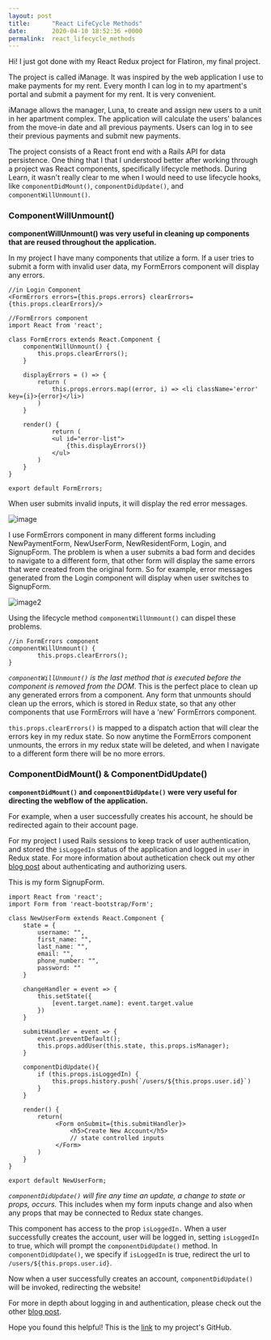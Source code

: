 ```yaml
---
layout: post
title:      "React LifeCycle Methods"
date:       2020-04-10 18:52:36 +0000
permalink:  react_lifecycle_methods
---
```



Hi! I just got done with my React Redux project for Flatiron, my final project.

The project is called iManage. It was inspired by the web application I use to make payments for my rent. Every month I can log in to my apartment's portal and submit a payment for my rent. It is very convenient.

iManage allows the manager, Luna, to create and assign new users to a unit in her apartment complex. The application will calculate the users' balances from the move-in date and all previous payments. Users can log in to see their previous payments and submit new payments.

The project consists of a React front end with a Rails API for data persistence. One thing that I that I understood better after working through a project was React components, specifically lifecycle methods. During Learn, it wasn't really clear to me when I would need to use lifecycle hooks, like `componentDidMount()`, `componentDidUpdate()`, and `componentWillUnmount()`.

### ComponentWillUnmount()

**componentWillUnmount() was very useful in cleaning up components that are reused throughout the application.**

In my project I have many components that utilize a form. If a user tries to submit a form with invalid user data, my FormErrors component will display any errors.



```
//in Login Component
<FormErrors errors={this.props.errors} clearErrors={this.props.clearErrors}/>
```

```
//FormErrors component
import React from 'react';

class FormErrors extends React.Component {
    componentWillUnmount() {
        this.props.clearErrors();
    }

    displayErrors = () => {
        return (
            this.props.errors.map((error, i) => <li className='error' key={i}>{error}</li>)
        )
    }

    render() {
            return (
            <ul id="error-list">
                {this.displayErrors()}
            </ul>
        )
    }
}

export default FormErrors;
```

When user submits invalid inputs, it will display the red error messages. 

![image](https://i.imgur.com/jak68K6.png)

I use FormErrors component in many different forms including NewPaymentForm, NewUserForm, NewResidentForm, Login, and SignupForm. The problem is when a user submits a bad form and decides to navigate to a different form, that other form will display the same errors that were created from the original form. So for example, error messages generated from the Login component will display when user switches to SignupForm.

![image2](https://i.imgur.com/fFpThR5.png)

Using the lifecycle method `componentWillUnmount()` can dispel these problems.

```
//in FormErrors component
componentWillUnmount() {
        this.props.clearErrors();
}
```

*`componentWillUnmount()` is the last method that is executed before the component is removed from the DOM*. This is the perfect place to clean up any generated errors from a component. Any form that unmounts should clean up the errors, which is stored in Redux state, so that any other components that use FormErrors will have a 'new' FormErrors component.

`this.props.clearErrors()` is mapped to a dispatch action that will clear the errors key in my redux state. So now anytime the FormErrors component unmounts, the errors in my redux state will be deleted, and when I navigate to a different form there will be no more errors.

### ComponentDidMount() & ComponentDidUpdate()
**`componentDidMount()` and `componentDidUpdate()` were very useful for directing the webflow of the application.** 

For example, when a user successfully creates his account, he should be redirected again to their account page. 

For my project I used Rails sessions to keep track of user authentication, and stored the `isLoggedIn` status of the application and logged in `user` in Redux state. For more information about authetication check out my other [blog post](https://atribecalledarty.github.io/how_i_authenticated_users_react_application_w_rails_api) about authenticating and authorizing users.

This is my form SignupForm.

```
import React from 'react';
import Form from 'react-bootstrap/Form';

class NewUserForm extends React.Component {
    state = {
        username: "",
        first_name: "",
        last_name: "",
        email: "",
        phone_number: "",
        password: ""
    }

    changeHandler = event => {
        this.setState({
            [event.target.name]: event.target.value
        })
    }

    submitHandler = event => {
        event.preventDefault();
        this.props.addUser(this.state, this.props.isManager);
    }

    componentDidUpdate(){
        if (this.props.isLoggedIn) {
            this.props.history.push(`/users/${this.props.user.id}`)
        }
    }

    render() {
        return(
             <Form onSubmit={this.submitHandler}>
                 <h5>Create New Account</h5>
                 // state controlled inputs
             </Form>
        )
    }
}

export default NewUserForm;
```

*`componentDidUpdate()` will fire any time an update, a change to state or props, occurs.*
This includes when my form inputs change and also when any props that may be connected to Redux state changes.

This component has access to the prop `isLoggedIn.` When a user successfully creates the account, user will be logged in, setting `isLoggedIn` to true, which will prompt the `componentDidUpdate()` method. In `componentDidUpdate()`, we specify if `isLoggedIn` is true, redirect the url to `/users/${this.props.user.id}`.

Now when a user successfully creates an account, `componentDidUpdate()` will be invoked, redirecting the website!

For more in depth about logging in and authentication, please check out the other [blog post](https://atribecalledarty.github.io/how_i_authenticated_users_react_application_w_rails_api). 

Hope you found this helpful! This is the [link](https://github.com/atribecalledarty/i-manage) to my project's GitHub.
